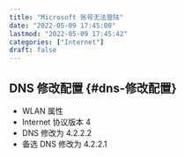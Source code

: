 ```yaml
---
title: "Microsoft 账号无法登陆"
date: "2022-05-09 17:45:00"
lastmod: "2022-05-09 17:45:42"
categories: ["Internet"]
draft: false
---
```


## DNS 修改配置 {#dns-修改配置}

-   WLAN 属性
-   Internet 协议版本 4
-   DNS 修改为 4.2.2.2
-   备选 DNS 修改为 4.2.2.1